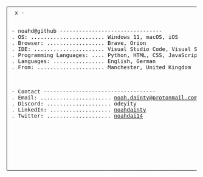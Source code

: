<pre>
╭──────────────────────────────────────────────────────────────────────────────────────────────────────────────╮
│  x -                                                                                                         │
│                                                                                                              │
│                                                                                                              │
│ - noahd@github --------------------------------                                                              │
│ . OS: ....................... Windows 11, macOS, iOS                                                         │
│ . Browser: .................. Brave, Orion                                                                   │
│ . IDE: ...................... Visual Studio Code, Visual Studio                                              │
│ . Programming Languages: .... Python, HTML, CSS, JavaScript, C#                                              │
│ . Languages: ................ English, German                                                                │
│ . From: ..................... Manchester, United Kingdom                                                     │
│                                                                                                              │
│                                                                                                              │
│                                                                                                              │
│ - Contact -----------------------------------                                                                │
│ . Email: ...................... <a href="mailto:noah.dainty@protonmail.com">noah.dainty@protonmail.com</a>                                                   │
│ . Discord: .................... odeyity                                                                      │
│ . LinkedIn: ................... <a href="https://linkedin.com/in/noahdainty">noahdainty</a>                                                                   │
│ . Twitter: .................... <a href="https://x.com/noahdai14">noahdai14</a>                                                                    │  
│                                                                                                              │
│                                                                                                              │
│                                                                                                              │
│                                                                                                              │
│                                                                                                              │
│                                                                                                              │
│                                                                                                              │
│                                                                                                              │
╰──────────────────────────────────────────────────────────────────────────────────────────────────────────────╯
</pre>

